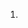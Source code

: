 1. <script> 가 왜 2개여야 하는가?
2. 컴포넌트 안에 스크립트를 굳이 넣었어야 했는가? -> module, 유지보수
3. var 는 "죽어도" 쓰지 않는다.
4. 자기가 짠 코드는 3초 이내에 설명할수 있어야 한다.
5. 내말을 믿으셈 ㅡㅡ !! let 을 쓸 일이 거의 엄슴!
6. let 이 필요한 부분은 "모두" const 화 할 수 있음
7. 앵간하면 Arrow function 을 무적건 쓴다.